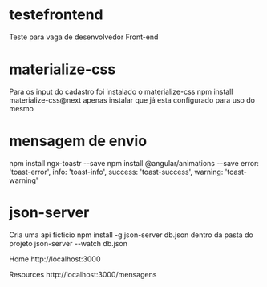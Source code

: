 # testefrontend
Teste para vaga de desenvolvedor Front-end

# materialize-css
Para os input do cadastro foi instalado o materialize-css
npm install materialize-css@next
apenas instalar que já esta configurado para uso do mesmo

# mensagem de envio
npm install ngx-toastr --save
npm install @angular/animations --save
error: 'toast-error',
info: 'toast-info',
success: 'toast-success',
warning: 'toast-warning'

# json-server
Cria uma api ficticio
npm install -g json-server
db.json dentro da pasta do projeto
json-server --watch db.json

Home
http://localhost:3000

Resources
http://localhost:3000/mensagens
